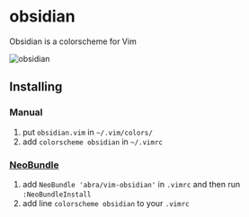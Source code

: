 obsidian
====

Obsidian is a colorscheme for Vim

![obsidian](https://dl.dropboxusercontent.com/s/meo7sdajtslz6a5/obsidian.png?dl=0&preview=obsidian.png)

## Installing

### Manual

1. put `obsidian.vim` in `~/.vim/colors/`
2. add `colorscheme obsidian` in `~/.vimrc`

### [NeoBundle](https://github.com/Shougo/neobundle.vim)

1. add `NeoBundle 'abra/vim-obsidian'` in `.vimrc` and then run `:NeoBundleInstall`
2. add line `colorscheme obsidian` to your `.vimrc`


